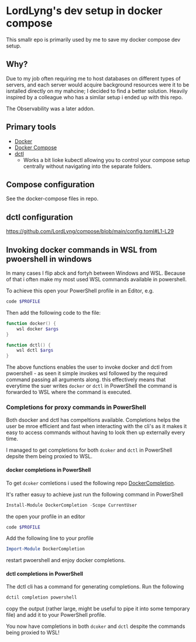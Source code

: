 # LordLyng's dev setup in docker compose

This smallr epo is primarily used by me to save my docker compose dev setup.

## Why?
Due to my job often requiring me to host databases on different types of servers, and each server would acquire background resources were it to be isntalled directly on my mahcine; I decided to find a better solution. Heavily inspired by a colleague who has a similar setup i ended up with this repo.  

The Observability was a later addon.

## Primary tools
* [Docker](https://www.docker.com/ "Docker | docker.com")
* [Docker Compose](https://docs.docker.com/compose/ "Docker compose overview | docs.docker.com")
* [dctl](https://github.com/FabienD/docker-stack "docker-stack | GitHub.com")
    * Works a bit lioke kubectl allowing you to control your compose setup centrally without navigating into the separate folders.

## Compose configuration
See the docker-compose files in repo.

## dctl configuration

https://github.com/LordLyng/compose/blob/main/config.toml#L1-L29

## Invoking docker commands in WSL from pwoershell in windows
In many cases I flip abck and fortyh between Windows and WSL. Because of that i often make my most used WSL commands available in powershell.  

To achieve this open your PowerShell profile in an Editor, e.g.
```powershell
code $PROFILE
```

Then add the following code to the file:
```powershell
function docker() {
    wsl docker $args
}

function dctl() {
    wsl dctl $args
}
```
The above functions enables the user to invoke docker and dctl from pwoershell - as seen it simple invokes wsl followed by the required command passing all arguments along. this effectively means that everytime the suer writes `docker` or `dctl` in PowerShell the command is forwarded to WSL where the command is executed.

### Completions for proxy commands in PowerShell
Both dsocker and dctl has compeltions available. Completions helps the user be mroe efficient and fast when interacting with the cli's as it makes it easy to access commands without having to look then up externally every time.

I managed to get completions for both `dcoker` and `dctl` in PowerShell depsite them being proxied to WSL.

#### docker completions in PowerShell
To get `dcoker` comletions i used the following repo [DockerCompletion](https://github.com/matt9ucci/DockerCompletion "DockerCompletion | GitHub.com").

It's rather easuy to achieve just run the following command in PowerShell
```powershell
Install-Module DockerCompletion -Scope CurrentUser
```
the open your profile in an editor
```powershell
code $PROFILE
```
Add the following line to your profile
```powershell
Import-Module DockerCompletion
```
restart pwoershell and enjoy docker completions.

#### dctl completions in PowerShell
The dctl cli has a command for generating completions.
Run the following
```powershell
dctil completion powershell
```
copy the output (rather large, might be useful to pipe it into some temporary file) and add it to your PowerShell profile.

You now have completions in both `dcoker` and `dctl` despite the commands being proxied to WSL!
